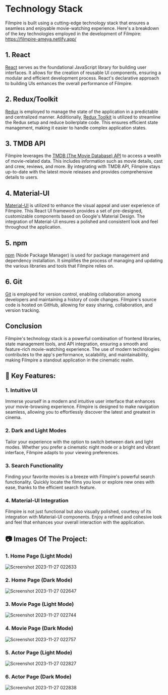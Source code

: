 # Technology Stack

Filmpire is built using a cutting-edge technology stack that ensures a seamless and enjoyable movie-watching experience. Here's a breakdown of the key technologies employed in the development of Filmpire:
https://filmpire-ameya.netlify.app/

## 1. React

[React](https://reactjs.org/) serves as the foundational JavaScript library for building user interfaces. It allows for the creation of reusable UI components, ensuring a modular and efficient development process. React's declarative approach to building UIs enhances the overall performance of Filmpire.

## 2. Redux/Toolkit

[Redux](https://redux.js.org/) is employed to manage the state of the application in a predictable and centralized manner. Additionally, [Redux Toolkit](https://redux-toolkit.js.org/) is utilized to streamline the Redux setup and reduce boilerplate code. This ensures efficient state management, making it easier to handle complex application states.

## 3. TMDB API

Filmpire leverages the [TMDB (The Movie Database) API](https://www.themoviedb.org/documentation/api) to access a wealth of movie-related data. This includes information such as movie details, cast and crew, reviews, and more. By integrating with TMDB API, Filmpire stays up-to-date with the latest movie releases and provides comprehensive details to users.

## 4. Material-UI

[Material-UI](https://material-ui.com/) is utilized to enhance the visual appeal and user experience of Filmpire. This React UI framework provides a set of pre-designed, customizable components based on Google's Material Design. The integration of Material-UI ensures a polished and consistent look and feel throughout the application.

## 5. npm

[npm](https://www.npmjs.com/) (Node Package Manager) is used for package management and dependency installation. It simplifies the process of managing and updating the various libraries and tools that Filmpire relies on.

## 6. Git

[Git](https://git-scm.com/) is employed for version control, enabling collaboration among developers and maintaining a history of code changes. Filmpire's source code is hosted on GitHub, allowing for easy sharing, collaboration, and version tracking.

## Conclusion

Filmpire's technology stack is a powerful combination of frontend libraries, state management tools, and API integration, ensuring a smooth and feature-rich movie-watching experience. The use of modern technologies contributes to the app's performance, scalability, and maintainability, making Filmpire a standout application in the cinematic realm.


## 🚀 Key Features:

### 1. Intuitive UI
Immerse yourself in a modern and intuitive user interface that enhances your movie-browsing experience. Filmpire is designed to make navigation seamless, allowing you to effortlessly discover the latest and greatest in cinema.

### 2. Dark and Light Modes
Tailor your experience with the option to switch between dark and light modes. Whether you prefer a cinematic night mode or a bright and vibrant interface, Filmpire adapts to your viewing preferences.

### 3. Search Functionality
Finding your favorite movies is a breeze with Filmpire's powerful search functionality. Quickly locate the films you love or explore new ones with ease, thanks to the efficient search feature.

### 4. Material-UI Integration
Filmpire is not just functional but also visually polished, courtesy of its integration with Material-UI components. Enjoy a refined and cohesive look and feel that enhances your overall interaction with the application.

## 📷 Images Of The Project:

### 1. Home Page (Light Mode) 
![Screenshot 2023-11-27 022633](https://github.com/ameya-6964/Filmpire-Movie-Application/assets/104457295/69ef1336-4185-4434-953b-b0d88731b7d2)

### 2. Home Page (Dark Mode) 
![Screenshot 2023-11-27 022647](https://github.com/ameya-6964/Filmpire-Movie-Application/assets/104457295/ddc65157-c870-4ba7-82f3-a62a0d23d5ad)

### 3. Movie Page (Light Mode) 
![Screenshot 2023-11-27 022744](https://github.com/ameya-6964/Filmpire-Movie-Application/assets/104457295/d10790c3-00db-4eb4-8e69-9321599f6983)

### 4. Movie Page (Dark Mode) 
![Screenshot 2023-11-27 022757](https://github.com/ameya-6964/Filmpire-Movie-Application/assets/104457295/6401d742-5c3a-4734-b1ad-879ca70834fb)

### 5. Actor Page (Light Mode) 
![Screenshot 2023-11-27 022827](https://github.com/ameya-6964/Filmpire-Movie-Application/assets/104457295/43e4f788-21ad-4b22-9b3b-bf44be6cdefe)

### 6. Actor Page (Dark Mode) 
![Screenshot 2023-11-27 022838](https://github.com/ameya-6964/Filmpire-Movie-Application/assets/104457295/e60defe2-ab96-4df0-ab5d-f96ddd80862b)




